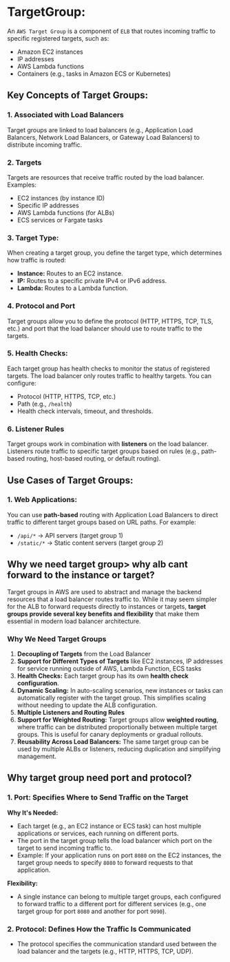 # TargetGroup:
An `AWS Target Group` is a component of `ELB` that routes incoming traffic to specific registered targets, such as:
- Amazon EC2 instances
- IP addresses
- AWS Lambda functions
- Containers (e.g., tasks in Amazon ECS or Kubernetes)

## Key Concepts of Target Groups:

### 1. Associated with Load Balancers
Target groups are linked to load balancers (e.g., Application Load Balancers, Network Load Balancers, or Gateway Load Balancers) to distribute incoming traffic.

### 2. Targets
Targets are resources that receive traffic routed by the load balancer. Examples:
- EC2 instances (by instance ID)
- Specific IP addresses
- AWS Lambda functions (for ALBs)
- ECS services or Fargate tasks


### 3. Target Type:
When creating a target group, you define the target type, which determines how traffic is routed:
- **Instance:** Routes to an EC2 instance.
- **IP:** Routes to a specific private IPv4 or IPv6 address.
- **Lambda:** Routes to a Lambda function.

### 4. Protocol and Port
Target groups allow you to define the protocol (HTTP, HTTPS, TCP, TLS, etc.) and port that the load balancer should use to route traffic to the targets.


### 5. Health Checks:
Each target group has health checks to monitor the status of registered targets. The load balancer only routes traffic to healthy targets. You can configure:
- Protocol (HTTP, HTTPS, TCP, etc.)
- Path (e.g., `/health`)
- Health check intervals, timeout, and thresholds.

### 6. Listener Rules
Target groups work in combination with **listeners** on the load balancer. Listeners route traffic to specific target groups based on rules (e.g., path-based routing, host-based routing, or default routing).

## Use Cases of Target Groups:
### 1. Web Applications:
You can use **path-based** routing with Application Load Balancers to direct traffic to different target groups based on URL paths. For example:
- `/api/*` → API servers (target group 1)
- `/static/*` → Static content servers (target group 2)


## Why we need target group> why alb cant forward to the instance or target?
Target groups in AWS are used to abstract and manage the backend resources that a load balancer routes traffic to. While it may seem simpler for the ALB to forward requests directly to instances or targets, **target groups provide several key benefits and flexibility** that make them essential in modern load balancer architecture.
### Why We Need Target Groups
1. **Decoupling of Targets** from the Load Balancer
2. **Support for Different Types of Targets** like EC2 instances, IP addresses for service running outside of AWS, Lambda Function, ECS tasks 
3. **Health Checks:** Each target group has its own **health check configuration**.
4. **Dynamic Scaling:** In auto-scaling scenarios, new instances or tasks can automatically register with the target group. This simplifies scaling without needing to update the ALB configuration.
5. **Multiple Listeners and Routing Rules**
6. **Support for Weighted Routing:** Target groups allow **weighted routing**, where traffic can be distributed proportionally between multiple target groups. This is useful for canary deployments or gradual rollouts.
7. **Reusability Across Load Balancers:** The same target group can be used by multiple ALBs or listeners, reducing duplication and simplifying management.



## Why target group need port and protocol?
### 1. Port: Specifies Where to Send Traffic on the Target

**Why It's Needed:**

- Each target (e.g., an EC2 instance or ECS task) can host multiple applications or services, each running on different ports.
- The port in the target group tells the load balancer which port on the target to send incoming traffic to.
- Example: If your application runs on port `8080` on the EC2 instances, the target group needs to specify `8080` to forward requests to that application.

**Flexibility:**
- A single instance can belong to multiple target groups, each configured to forward traffic to a different port for different services (e.g., one target group for port `8080` and another for port `9090`).


### 2. Protocol: Defines How the Traffic Is Communicated
- The protocol specifies the communication standard used between the load balancer and the targets (e.g., HTTP, HTTPS, TCP, UDP).




